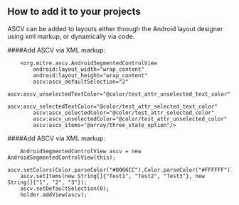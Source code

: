 How to add it to your projects
-------------
ASCV can be added to layouts either through the Android layout designer using xml markup, or dynamically via code.

####Add ASCV via XML markup:

        <org.mitre.ascv.AndroidSegmentedControlView
            android:layout_width="wrap_content"
            android:layout_height="wrap_content"
            ascv:ascv_defaultSelection="2"
            ascv:ascv_unselectedTextColor="@color/test_attr_unselected_text_color"
            ascv:ascv_selectedTextColor="@color/test_attr_selected_text_color"
            ascv:ascv_selectedColor="@color/test_attr_selected_color"
            ascv:ascv_unselectedColor="@color/test_attr_unselected_color"
            ascv:ascv_items="@array/three_state_option"/>

####Add ASCV via XML markup:

        AndroidSegmentedControlView ascv = new AndroidSegmentedControlView(this);
        ascv.setColors(Color.parseColor("#0066CC"),Color.parseColor("#FFFFFF"));
        ascv.setItems(new String[]{"Test1", "Test2", "Test3"}, new String[]{"1", "2", "3"});
        ascv.setDefaultSelection(0);
        holder.addView(ascv);

